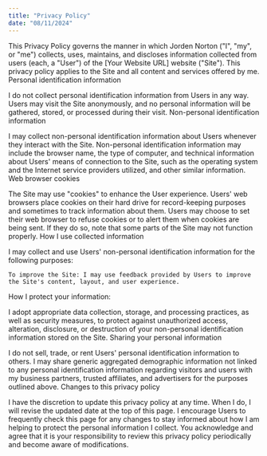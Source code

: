```yaml
---
title: "Privacy Policy"
date: "08/11/2024"
---
```


This Privacy Policy governs the manner in which Jorden Norton ("I", "my", or "me") collects, uses, maintains, and discloses information collected from users (each, a "User") of the [Your Website URL] website ("Site"). This privacy policy applies to the Site and all content and services offered by me.
Personal identification information

I do not collect personal identification information from Users in any way. Users may visit the Site anonymously, and no personal information will be gathered, stored, or processed during their visit.
Non-personal identification information

I may collect non-personal identification information about Users whenever they interact with the Site. Non-personal identification information may include the browser name, the type of computer, and technical information about Users' means of connection to the Site, such as the operating system and the Internet service providers utilized, and other similar information.
Web browser cookies

The Site may use "cookies" to enhance the User experience. Users' web browsers place cookies on their hard drive for record-keeping purposes and sometimes to track information about them. Users may choose to set their web browser to refuse cookies or to alert them when cookies are being sent. If they do so, note that some parts of the Site may not function properly.
How I use collected information

I may collect and use Users' non-personal identification information for the following purposes:

    To improve the Site: I may use feedback provided by Users to improve the Site's content, layout, and user experience.

How I protect your information:

I adopt appropriate data collection, storage, and processing practices, as well as security measures, to protect against unauthorized access, alteration, disclosure, or destruction of your non-personal identification information stored on the Site.
Sharing your personal information

I do not sell, trade, or rent Users' personal identification information to others. I may share generic aggregated demographic information not linked to any personal identification information regarding visitors and users with my business partners, trusted affiliates, and advertisers for the purposes outlined above.
Changes to this privacy policy

I have the discretion to update this privacy policy at any time. When I do, I will revise the updated date at the top of this page. I encourage Users to frequently check this page for any changes to stay informed about how I am helping to protect the personal information I collect. You acknowledge and agree that it is your responsibility to review this privacy policy periodically and become aware of modifications.